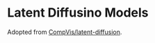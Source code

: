 # Latent Diffusino Models

Adopted from [CompVis/latent-diffusion](https://github.com/CompVis/latent-diffusion).
